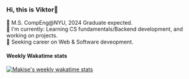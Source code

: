 ### Hi, this is Viktor👋

🏫 M.S. CompEng@NYU, 2024 Graduate expected. \
📖 I'm currently: Learning CS fundamentals/Backend development, and working on projects. \
🚀 Seeking career on Web & Software deveopment. 

#### Weekly Wakatime stats

[![Makise's weekly wakatime stats](https://github-readme-stats.vercel.app/api/wakatime?username=MakiseJiang&&layout=compact)](https://github.com/anuraghazra/github-readme-stats)
